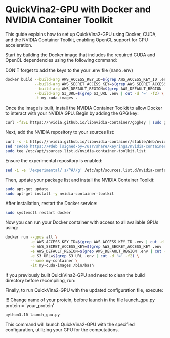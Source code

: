 # QuickVina2-GPU with Docker and NVIDIA Container Toolkit

This guide explains how to set up QuickVina2-GPU using Docker, CUDA, and the NVIDIA Container Toolkit, enabling OpenCL support for GPU acceleration.

Start by building the Docker image that includes the required CUDA and OpenCL dependencies using the following command:

DON'T forget to add the keys to the your .env file (nano .env)

```bash
docker build --build-arg AWS_ACCESS_KEY_ID=$(grep AWS_ACCESS_KEY_ID .env | cut -d '=' -f2) \
             --build-arg AWS_SECRET_ACCESS_KEY=$(grep AWS_SECRET_ACCESS_KEY .env | cut -d '=' -f2) \
             --build-arg AWS_DEFAULT_REGION=$(grep AWS_DEFAULT_REGION .env | cut -d '=' -f2) \
             --build-arg S3_URL=$(grep S3_URL .env | cut -d '=' -f2) \
             -t my-cuda-images .
```
Once the image is built, install the NVIDIA Container Toolkit to allow Docker to interact with your NVIDIA GPU. Begin by adding the GPG key:

```bash
curl -fsSL https://nvidia.github.io/libnvidia-container/gpgkey | sudo gpg --dearmor -o /usr/share/keyrings/nvidia-container-toolkit-keyring.gpg
```
Next, add the NVIDIA repository to your sources list:

```bash
curl -s -L https://nvidia.github.io/libnvidia-container/stable/deb/nvidia-container-toolkit.list | \
sed 's#deb https://#deb [signed-by=/usr/share/keyrings/nvidia-container-toolkit-keyring.gpg] https://#g' | \
sudo tee /etc/apt/sources.list.d/nvidia-container-toolkit.list
```
Ensure the experimental repository is enabled:

```bash
sed -i -e '/experimental/ s/^#//g' /etc/apt/sources.list.d/nvidia-container-toolkit.list
```
Then, update your package list and install the NVIDIA Container Toolkit:

```bash
sudo apt-get update
sudo apt-get install -y nvidia-container-toolkit
```
After installation, restart the Docker service:

```bash
sudo systemctl restart docker
```
Now you can run your Docker container with access to all available GPUs using:

```bash
docker run --gpus all \
           -e AWS_ACCESS_KEY_ID=$(grep AWS_ACCESS_KEY_ID .env | cut -d '=' -f2) \
           -e AWS_SECRET_ACCESS_KEY=$(grep AWS_SECRET_ACCESS_KEY .env | cut -d '=' -f2) \
           -e AWS_DEFAULT_REGION=$(grep AWS_DEFAULT_REGION .env | cut -d '=' -f2) \
           -e S3_URL=$(grep S3_URL .env | cut -d '=' -f2) \
           --name my-container \
           -it my-cuda-images /bin/bash
```
If you previously built QuickVina2-GPU and need to clean the build directory before recompiling, run:

Finally, to run QuickVina2-GPU with the updated configuration file, execute:

!!! Change name of your protein, before launch in the file launch_gpu.py 
protein = 'your_protein'


```bash
python3.10 launch_gpu.py
```
This command will launch QuickVina2-GPU with the specified configuration, utilizing your GPU for the computations.
